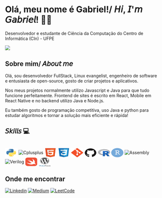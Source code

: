 

<h1 align='left'>
  Olá, meu nome é Gabriel!/ 𝘏𝘪, 𝘐'𝘮 𝘎𝘢𝘣𝘳𝘪𝘦𝘭! 👨‍💻
</h1>

<p align='left'>
  Desenvolvedor e estudante de Ciência da Computação do Centro de Informática (CIn) - UFPE
</p>

<p align='left'>
  <a href="#"><img src="https://github-readme-stats.vercel.app/api?username=gabrielrochass&show_icons=true&count_private=true&theme=dark" width="350"></a>
</p>


####

<h2>Sobre mim/ 𝘈𝘣𝘰𝘶𝘵 𝘮𝘦</h2>

<p>Olá, sou desenvolvedor FullStack, Linux evangelist, engenheiro de software e entusiasta de open-source, gosto de criar projetos e aplicativos.

Nos meus projetos normalmente utilizo Javascript e Java para que tudo funcione perfeitamente. Frontend de sites é escrito em React, Mobile em React Native e no backend utilizo Java e Node.js.

Eu também gosto de programação competitiva, uso Java e python para estudar algoritmos e tornar a solução mais eficiente e rápida!


</p>

<h2>𝘚𝘬𝘪𝘭𝘭𝘴 💻 </h2>
<p>
  <div style="display: inline_block"><br>
  <img align="center" alt="Python" height="30" width="40" src="https://raw.githubusercontent.com/devicons/devicon/master/icons/python/python-original.svg">
  <img align="center" alt="Cplusplus" height="30" width="40" src="https://raw.githubusercontent.com/isocpp/logos/64ef037049f87ac74875dbe72695e59118b52186/cpp_logo.svg">
  <img align="center" alt="HTML" height="30" width="40" src="https://raw.githubusercontent.com/devicons/devicon/master/icons/html5/html5-original.svg">
  <img align="center" alt="CSS" height="30" width="40" src="https://raw.githubusercontent.com/devicons/devicon/master/icons/css3/css3-original.svg">
  <img align="center" alt="Git" height="30" width="40" src="https://raw.githubusercontent.com/devicons/devicon/55609aa5bd817ff167afce0d965585c92040787a/icons/git/git-original.svg">
  <img align="center" alt="GitHub" height="30" width="40" src="https://raw.githubusercontent.com/devicons/devicon/55609aa5bd817ff167afce0d965585c92040787a/icons/github/github-original.svg">
  <img align="center" alt="R" height="30" width="40" src="https://raw.githubusercontent.com/devicons/devicon/55609aa5bd817ff167afce0d965585c92040787a/icons/r/r-original.svg">
  <img align="center" alt="RStudio" height="30" width="40" src="https://raw.githubusercontent.com/devicons/devicon/55609aa5bd817ff167afce0d965585c92040787a/icons/rstudio/rstudio-original.svg">
  <img align="center" alt="Assembly" height="30" width="40" src="https://www.svgrepo.com/show/373445/assembly.svg">
  <img align="center" alt="Verilog" height="30" width="40" src="https://encrypted-tbn0.gstatic.com/images?q=tbn:ANd9GcSdf3RJ-vlssN37alO5L2nwaG0U2FbrjWAQyDnxxuAK0Bfj_1W2_bejBTVthfxivMzMfi8&usqp=CAU">
  <img align="center" alt="Swift" height="30" width="40" src="https://raw.githubusercontent.com/devicons/devicon/55609aa5bd817ff167afce0d965585c92040787a/icons/swift/swift-original.svg">
  <img align="center" alt="Wordpress" height="30" width="40" src="https://raw.githubusercontent.com/devicons/devicon/55609aa5bd817ff167afce0d965585c92040787a/icons/wordpress/wordpress-original.svg">
</div>
</p>
<h2>Onde me encontrar</h2>
</a> <a href="https://www.linkedin.com/in/gabrielrochass/" target="_blank"><img alt="Linkedin" src="https://img.shields.io/badge/linkedin-46a2f1.svg?&style=for-the-badge&logo=linkedin&logoColor=white" /></a> <a href="https://medium.com/@grss_74794" target="_blank"><img alt="Medium" src="https://img.shields.io/badge/medium-46a2f1.svg?&style=for-the-badge&logo=medium&logoColor=gray&color=black" /></a> <a href="https://leetcode.com/user4380lm/" target="_blank"><img alt="LeetCode" src="https://img.shields.io/badge/leetcode-46a2f1.svg?&style=for-the-badge&logo=leetcode&logoColor=yellow&color=gray" /></a>
</p>


